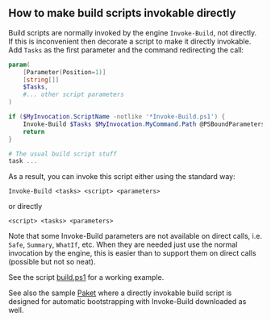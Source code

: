 
## How to make build scripts invokable directly

Build scripts are normally invoked by the engine `Invoke-Build`, not directly.
If this is inconvenient then decorate a script to make it directly invokable.
Add `Tasks` as the first parameter and the command redirecting the call:

```powershell
param(
    [Parameter(Position=1)]
    [string[]]
    $Tasks,
    #... other script parameters
)

if ($MyInvocation.ScriptName -notlike '*Invoke-Build.ps1') {
    Invoke-Build $Tasks $MyInvocation.MyCommand.Path @PSBoundParameters
    return
}

# The usual build script stuff
task ...
```

As a result, you can invoke this script either using the standard way:

```
Invoke-Build <tasks> <script> <parameters>
```

or directly

```
<script> <tasks> <parameters>
```

Note that some Invoke-Build parameters are not available on direct calls, i.e.
`Safe`, `Summary`, `WhatIf`, etc. When they are needed just use the normal
invocation by the engine, this is easier than to support them on direct
calls (possible but not so neat).

See the script [build.ps1](build.ps1) for a working example.

See also the sample [Paket](../Paket) where a directly invokable build script
is designed for automatic bootstrapping with Invoke-Build downloaded as well.
